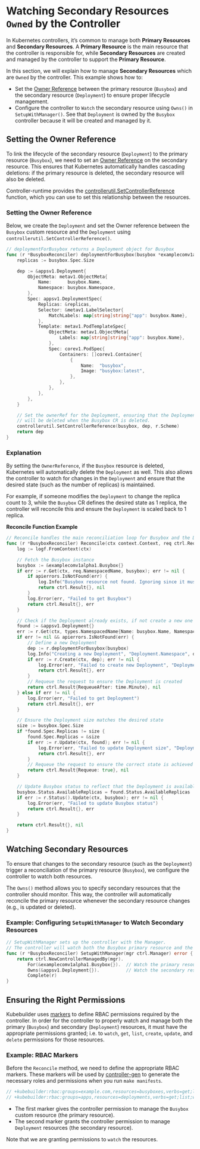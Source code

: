 # Watching Secondary Resources `Owned` by the Controller

In Kubernetes controllers, it’s common to manage both **Primary Resources**
and **Secondary Resources**. A **Primary Resource** is the main resource
that the controller is responsible for, while **Secondary Resources**
are created and managed by the controller to support the **Primary Resource**.

In this section, we will explain how to manage **Secondary Resources**
which are `Owned` by the controller. This example shows how to:

- Set the [Owner Reference][cr-owner-ref-doc] between the primary resource (`Busybox`) and the secondary resource (`Deployment`) to ensure proper lifecycle management.
- Configure the controller to `Watch` the secondary resource using `Owns()` in `SetupWithManager()`. See that `Deployment` is owned by the `Busybox` controller because
it will be created and managed by it.

## Setting the Owner Reference

To link the lifecycle of the secondary resource (`Deployment`)
to the primary resource (`Busybox`), we need to set
an [Owner Reference][cr-owner-ref-doc] on the secondary resource.
This ensures that Kubernetes automatically handles cascading deletions:
if the primary resource is deleted, the secondary resource will also be deleted.

Controller-runtime provides the [controllerutil.SetControllerReference][cr-owner-ref-doc] function, which you can use to set this relationship between the resources.

### Setting the Owner Reference

Below, we create the `Deployment` and set the Owner reference between the `Busybox` custom resource and the `Deployment` using `controllerutil.SetControllerReference()`.

```go
// deploymentForBusybox returns a Deployment object for Busybox
func (r *BusyboxReconciler) deploymentForBusybox(busybox *examplecomv1alpha1.Busybox) *appsv1.Deployment {
    replicas := busybox.Spec.Size

    dep := &appsv1.Deployment{
        ObjectMeta: metav1.ObjectMeta{
            Name:      busybox.Name,
            Namespace: busybox.Namespace,
        },
        Spec: appsv1.DeploymentSpec{
            Replicas: &replicas,
            Selector: &metav1.LabelSelector{
                MatchLabels: map[string]string{"app": busybox.Name},
            },
            Template: metav1.PodTemplateSpec{
                ObjectMeta: metav1.ObjectMeta{
                    Labels: map[string]string{"app": busybox.Name},
                },
                Spec: corev1.PodSpec{
                    Containers: []corev1.Container{
                        {
                            Name:  "busybox",
                            Image: "busybox:latest",
                        },
                    },
                },
            },
        },
    }

    // Set the ownerRef for the Deployment, ensuring that the Deployment
    // will be deleted when the Busybox CR is deleted.
    controllerutil.SetControllerReference(busybox, dep, r.Scheme)
    return dep
}
```

### Explanation

By setting the `OwnerReference`, if the `Busybox` resource is deleted, Kubernetes will automatically delete
the `Deployment` as well. This also allows the controller to watch for changes in the `Deployment`
and ensure that the desired state (such as the number of replicas) is maintained.

For example, if someone modifies the `Deployment` to change the replica count to 3,
while the `Busybox` CR defines the desired state as 1 replica,
the controller will reconcile this and ensure the `Deployment`
is scaled back to 1 replica.

**Reconcile Function Example**

```go
// Reconcile handles the main reconciliation loop for Busybox and the Deployment
func (r *BusyboxReconciler) Reconcile(ctx context.Context, req ctrl.Request) (ctrl.Result, error) {
    log := logf.FromContext(ctx)

    // Fetch the Busybox instance
    busybox := &examplecomv1alpha1.Busybox{}
    if err := r.Get(ctx, req.NamespacedName, busybox); err != nil {
        if apierrors.IsNotFound(err) {
            log.Info("Busybox resource not found. Ignoring since it must be deleted")
            return ctrl.Result{}, nil
        }
        log.Error(err, "Failed to get Busybox")
        return ctrl.Result{}, err
    }

    // Check if the Deployment already exists, if not create a new one
    found := &appsv1.Deployment{}
    err := r.Get(ctx, types.NamespacedName{Name: busybox.Name, Namespace: busybox.Namespace}, found)
    if err != nil && apierrors.IsNotFound(err) {
        // Define a new Deployment
        dep := r.deploymentForBusybox(busybox)
        log.Info("Creating a new Deployment", "Deployment.Namespace", dep.Namespace, "Deployment.Name", dep.Name)
        if err := r.Create(ctx, dep); err != nil {
            log.Error(err, "Failed to create new Deployment", "Deployment.Namespace", dep.Namespace, "Deployment.Name", dep.Name)
            return ctrl.Result{}, err
        }
        // Requeue the request to ensure the Deployment is created
        return ctrl.Result{RequeueAfter: time.Minute}, nil
    } else if err != nil {
        log.Error(err, "Failed to get Deployment")
        return ctrl.Result{}, err
    }

    // Ensure the Deployment size matches the desired state
    size := busybox.Spec.Size
    if *found.Spec.Replicas != size {
        found.Spec.Replicas = &size
        if err := r.Update(ctx, found); err != nil {
            log.Error(err, "Failed to update Deployment size", "Deployment.Namespace", found.Namespace, "Deployment.Name", found.Name)
            return ctrl.Result{}, err
        }
        // Requeue the request to ensure the correct state is achieved
        return ctrl.Result{Requeue: true}, nil
    }

    // Update Busybox status to reflect that the Deployment is available
    busybox.Status.AvailableReplicas = found.Status.AvailableReplicas
    if err := r.Status().Update(ctx, busybox); err != nil {
        log.Error(err, "Failed to update Busybox status")
        return ctrl.Result{}, err
    }

    return ctrl.Result{}, nil
}
```

## Watching Secondary Resources

To ensure that changes to the secondary resource (such as the `Deployment`) trigger
a reconciliation of the primary resource (`Busybox`), we configure the controller
to watch both resources.

The `Owns()` method allows you to specify secondary resources
that the controller should monitor. This way, the controller will
automatically reconcile the primary resource whenever the secondary
resource changes (e.g., is updated or deleted).

### Example: Configuring `SetupWithManager` to Watch Secondary Resources

```go
// SetupWithManager sets up the controller with the Manager.
// The controller will watch both the Busybox primary resource and the Deployment secondary resource.
func (r *BusyboxReconciler) SetupWithManager(mgr ctrl.Manager) error {
    return ctrl.NewControllerManagedBy(mgr).
        For(&examplecomv1alpha1.Busybox{}).  // Watch the primary resource
        Owns(&appsv1.Deployment{}).          // Watch the secondary resource (Deployment)
        Complete(r)
}
```

## Ensuring the Right Permissions

Kubebuilder uses [markers][markers] to define RBAC permissions
required by the controller. In order for the controller to
properly watch and manage both the primary (`Busybox`) and secondary (`Deployment`)
resources, it must have the appropriate permissions granted;
i.e. to `watch`, `get`, `list`, `create`, `update`, and `delete` permissions for those resources.

### Example: RBAC Markers

Before the `Reconcile` method, we need to define the appropriate RBAC markers.
These markers will be used by [controller-gen][controller-gen] to generate the necessary
roles and permissions when you run `make manifests`.

```go
// +kubebuilder:rbac:groups=example.com,resources=busyboxes,verbs=get;list;watch;create;update;patch;delete
// +kubebuilder:rbac:groups=apps,resources=deployments,verbs=get;list;watch;create;update;patch;delete
```

- The first marker gives the controller permission to manage the `Busybox` custom resource (the primary resource).
- The second marker grants the controller permission to manage `Deployment` resources (the secondary resource).

Note that we are granting permissions to `watch` the resources.

[owner-ref-k8s-docs]: https://kubernetes.io/docs/concepts/overview/working-with-objects/owners-dependents/
[cr-owner-ref-doc]: https://pkg.go.dev/sigs.k8s.io/controller-runtime/pkg/controller/controllerutil#SetOwnerReference
[controller-gen]: ./../controller-gen.md
[markers]:./../markers/rbac.md

